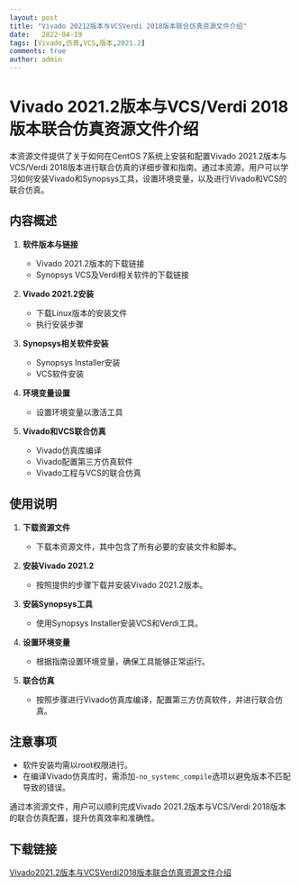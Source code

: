```yaml
---
layout: post
title: "Vivado 20212版本与VCSVerdi 2018版本联合仿真资源文件介绍"
date:   2022-04-19
tags: [Vivado,仿真,VCS,版本,2021.2]
comments: true
author: admin
---
```

# Vivado 2021.2版本与VCS/Verdi 2018版本联合仿真资源文件介绍

本资源文件提供了关于如何在CentOS 7系统上安装和配置Vivado 2021.2版本与VCS/Verdi 2018版本进行联合仿真的详细步骤和指南。通过本资源，用户可以学习如何安装Vivado和Synopsys工具，设置环境变量，以及进行Vivado和VCS的联合仿真。

## 内容概述

1. **软件版本与链接**
   - Vivado 2021.2版本的下载链接
   - Synopsys VCS及Verdi相关软件的下载链接

2. **Vivado 2021.2安装**
   - 下载Linux版本的安装文件
   - 执行安装步骤

3. **Synopsys相关软件安装**
   - Synopsys Installer安装
   - VCS软件安装

4. **环境变量设置**
   - 设置环境变量以激活工具

5. **Vivado和VCS联合仿真**
   - Vivado仿真库编译
   - Vivado配置第三方仿真软件
   - Vivado工程与VCS的联合仿真

## 使用说明

1. **下载资源文件**
   - 下载本资源文件，其中包含了所有必要的安装文件和脚本。

2. **安装Vivado 2021.2**
   - 按照提供的步骤下载并安装Vivado 2021.2版本。

3. **安装Synopsys工具**
   - 使用Synopsys Installer安装VCS和Verdi工具。

4. **设置环境变量**
   - 根据指南设置环境变量，确保工具能够正常运行。

5. **联合仿真**
   - 按照步骤进行Vivado仿真库编译，配置第三方仿真软件，并进行联合仿真。

## 注意事项

- 软件安装均需以root权限进行。
- 在编译Vivado仿真库时，需添加`-no_systemc_compile`选项以避免版本不匹配导致的错误。

通过本资源文件，用户可以顺利完成Vivado 2021.2版本与VCS/Verdi 2018版本的联合仿真配置，提升仿真效率和准确性。

## 下载链接

[Vivado2021.2版本与VCSVerdi2018版本联合仿真资源文件介绍](https://pan.quark.cn/s/013ed870f020)